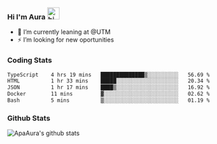 ### Hi I'm Aura <img src="https://user-images.githubusercontent.com/1303154/88677602-1635ba80-d120-11ea-84d8-d263ba5fc3c0.gif" width="28px" alt="hi">

- 🔭 I’m currently leaning at @UTM
- ⚡ I’m looking for new oportunities


### Coding Stats

<!--START_SECTION:waka-->

```txt
TypeScript    4 hrs 19 mins   ██████████████▒░░░░░░░░░░   56.69 %
HTML          1 hr 33 mins    █████░░░░░░░░░░░░░░░░░░░░   20.34 %
JSON          1 hr 17 mins    ████▒░░░░░░░░░░░░░░░░░░░░   16.92 %
Docker        11 mins         ▓░░░░░░░░░░░░░░░░░░░░░░░░   02.62 %
Bash          5 mins          ▒░░░░░░░░░░░░░░░░░░░░░░░░   01.19 %
```

<!--END_SECTION:waka-->

### Github Stats

![ApaAura's github stats](https://github-readme-stats.vercel.app/api?username=ApaAura&count_private=true&theme=tokyonight&hide=contribs,prs)
